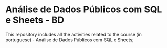 
# Análise de Dados Públicos com SQL e Sheets - BD

<!-- badges: start -->
<!-- badges: end -->

This repository includes all the activities related to the course (in portuguese) - Análise de Dados Públicos com SQL e Sheets; 

